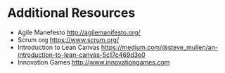 # Additional Resources
- Agile Manefesto http://agilemanifesto.org/  
- Scrum org https://www.scrum.org/
- Introduction to Lean Canvas https://medium.com/@steve_mullen/an-introduction-to-lean-canvas-5c17c469d3e0  
- Innovation Games http://www.innovationgames.com

